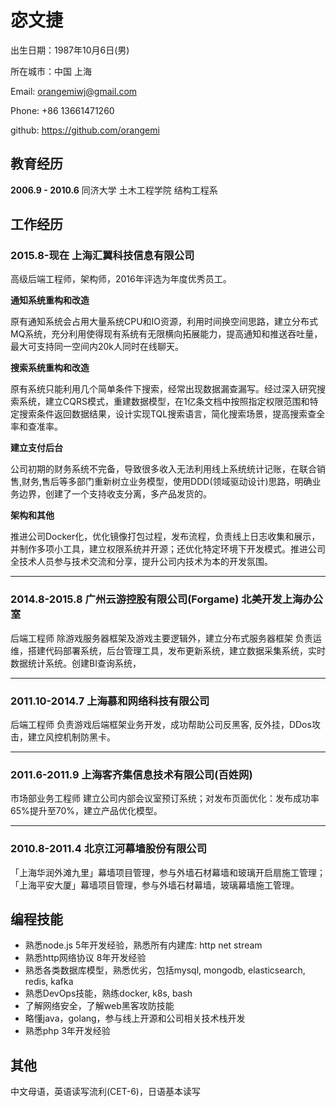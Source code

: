 宓文捷
======

出生日期：1987年10月6日(男)

所在城市：中国 上海

Email: orangemiwj@gmail.com

Phone: +86 13661471260

github: https://github.com/orangemi

## 教育经历
**2006.9 - 2010.6**
同济大学 土木工程学院 结构工程系

## 工作经历
### 2015.8-现在 上海汇翼科技信息有限公司
高级后端工程师，架构师，2016年评选为年度优秀员工。

**通知系统重构和改造**

原有通知系统会占用大量系统CPU和IO资源，利用时间换空间思路，建立分布式MQ系统，充分利用使得现有系统有无限横向拓展能力，提高通知和推送吞吐量，最大可支持同一空间内20k人同时在线聊天。

**搜索系统重构和改造**

原有系统只能利用几个简单条件下搜索，经常出现数据漏查漏写。经过深入研究搜索系统，建立CQRS模式，重建数据模型，在1亿条文档中按照指定权限范围和特定搜索条件返回数据结果，设计实现TQL搜索语言，简化搜索场景，提高搜索查全率和查准率。

**建立支付后台**

公司初期的财务系统不完备，导致很多收入无法利用线上系统统计记账，在联合销售,财务,售后等多部门重新树立业务模型，使用DDD(领域驱动设计)思路，明确业务边界，创建了一个支持收支分离，多产品发货的。

**架构和其他**

推进公司Docker化，优化镜像打包过程，发布流程，负责线上日志收集和展示，并制作多项小工具，建立权限系统并开源；还优化特定环境下开发模式。推进公司全技术人员参与技术交流和分享，提升公司内技术为本的开发氛围。

------
### 2014.8-2015.8 广州云游控股有限公司(Forgame) 北美开发上海办公室

后端工程师 除游戏服务器框架及游戏主要逻辑外，建立分布式服务器框架 负责运维，搭建代码部署系统，后台管理工具，发布更新系统，建立数据采集系统，实时数据统计系统。创建BI查询系统，

------
### 2011.10-2014.7 上海慕和网络科技有限公司

后端工程师 负责游戏后端框架业务开发，成功帮助公司反黑客, 反外挂，DDos攻击，建立风控机制防黑卡。

------
### 2011.6-2011.9 上海客齐集信息技术有限公司(百姓网) 

市场部业务工程师 建立公司内部会议室预订系统；对发布页面优化：发布成功率65%提升至70%，建立产品优化模型。

------
### 2010.8-2011.4 北京江河幕墙股份有限公司

「上海华润外滩九里」幕墙项目管理，参与外墙石材幕墙和玻璃开启扇施工管理；「上海平安大厦」幕墙项目管理，参与外墙石材幕墙，玻璃幕墙施工管理。

## 编程技能
- 熟悉node.js 5年开发经验，熟悉所有内建库: http net stream
- 熟悉http网络协议 8年开发经验
- 熟悉各类数据库模型，熟悉优劣，包括mysql, mongodb, elasticsearch, redis, kafka
- 熟悉DevOps技能，熟练docker, k8s, bash
- 了解网络安全，了解web黑客攻防技能
- 略懂java，golang，参与线上开源和公司相关技术栈开发
- 熟悉php 3年开发经验

## 其他
中文母语，英语读写流利(CET-6)，日语基本读写
